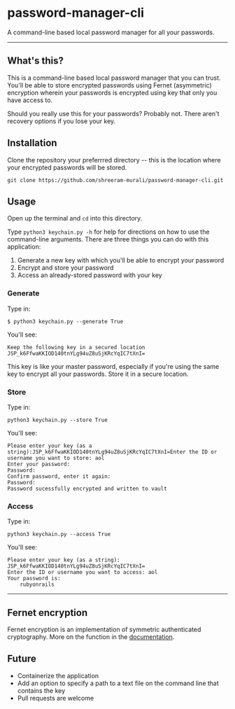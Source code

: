 # password-manager-cli
A command-line based local password manager for all your passwords.

---

## What's this?

This is a command-line based local password manager that you can trust. You'll be able to store encrypted passwords using Fernet (asymmetric) encryption wherein your passwords is encrypted using key that only you have access to. 

Should you really use this for your passwords? Probably not. There aren't recovery options if you lose your key. 

## Installation

Clone the repository your preferrred directory -- this is the location where your encrypted passwords will be stored.

```
git clone https://github.com/shreeram-murali/password-manager-cli.git
```

## Usage

Open up the terminal and `cd` into this directory. 

Type `python3 keychain.py -h` for help for directions on how to use the command-line arguments. There are three things you can do with this application:

1. Generate a new key with which you'll be able to encrypt your password
2. Encrypt and store your password
3. Access an already-stored password with your key 

### Generate

Type in:

```
$ python3 keychain.py --generate True
```
You'll see:

```
Keep the following key in a secured location
JSP_k6FfwaKKIOD140tnYLg94uZ8uSjKRcYqIC7tXnI=
```

This key is like your master password, especially if you're using the same key to encrypt all your passwords. Store it in a secure location. 

### Store

Type in:

```
python3 keychain.py --store True
```

You'll see:

```
Please enter your key (as a string):JSP_k6FfwaKKIOD140tnYLg94uZ8uSjKRcYqIC7tXnI=Enter the ID or username you want to store: aol
Enter your password: 
Password: 
Confirm password, enter it again: 
Password: 
Password sucessfully encrypted and written to vault
```

### Access

Type in:

```
python3 keychain.py --access True
```

You'll see:

```
Please enter your key (as a string): JSP_k6FfwaKKIOD140tnYLg94uZ8uSjKRcYqIC7tXnI=
Enter the ID or username you want to access: aol
Your password is: 
 	rubyonrails 
```

---

## Fernet encryption

Fernet encryption is an implementation of symmetric authenticated cryptography. More on the function in the [documentation](https://cryptography.io/en/latest/fernet/). 

## Future

- Containerize the application
- Add an option to specify a path to a text file on the command line that contains the key
- Pull requests are welcome

